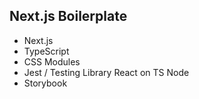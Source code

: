 ## Next.js Boilerplate

- Next.js
- TypeScript
- CSS Modules
- Jest / Testing Library React on TS Node
- Storybook
